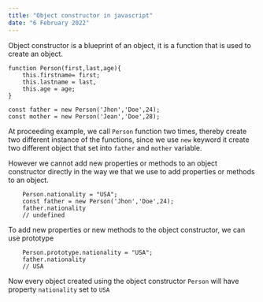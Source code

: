 ```yaml
---
title: "Object constructor in javascript"
date: "6 February 2022"
---
```


Object constructor is a blueprint of an object, it is a function that is used to create an object.

```
function Person(first,last,age){
    this.firstname= first;
    this.lastname = last,
    this.age = age;
}

const father = new Person('Jhon','Doe',24);
const mother = new Person('Jean','Doe',28);

```

At proceeding example, we call `Person` function two times, thereby create two different instance of the functions, since we use `new` keyword
it create two different object that set into `father` and `mother` variable.

However we cannot add new properties or methods to an object constructor directly in the way we that we use to add properties or methods to an object.

```
    Person.nationality = "USA";
    const father = new Person('Jhon','Doe',24);
    father.nationality
    // undefined
```

To add new properties or new methods to the object constructor, we can use prototype

```
    Person.prototype.nationality = "USA";
    father.nationality
    // USA
```

Now every object created using the object constructor `Person` will have property `nationality` set to `USA`
